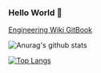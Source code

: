 ### Hello World 👋

[Engineering Wiki GitBook](https://koojeongyeons-engineering-wiki.gitbook.io/engineering-wiki/)

![Anurag's github stats](https://github-readme-stats.vercel.app/api?username=koo-jeongyeon&show_icons=true)

[![Top Langs](https://github-readme-stats.vercel.app/api/top-langs/?username=koo-jeongyeon&layout=compact)](https://github.com/anuraghazra/github-readme-stats)
